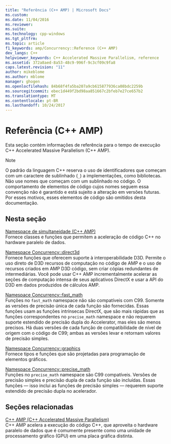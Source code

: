 ```yaml
---
title: "Referência (C++ AMP) | Microsoft Docs"
ms.custom: 
ms.date: 11/04/2016
ms.reviewer: 
ms.suite: 
ms.technology: cpp-windows
ms.tgt_pltfrm: 
ms.topic: article
f1_keywords: amp/Concurrency::Reference (C++ AMP)
dev_langs: C++
helpviewer_keywords: C++ Accelerated Massive Parallelism, reference
ms.assetid: 372a8aed-8a53-48c9-996f-9c3cf09c9fa8
caps.latest.revision: "11"
author: mikeblome
ms.author: mblome
manager: ghogen
ms.openlocfilehash: 84b68f4fa5ba207a9cb615877936ca08bdc2259b
ms.sourcegitcommit: ebec1d449f2bd98aa851667c2bfeb7e27ce657b2
ms.translationtype: MT
ms.contentlocale: pt-BR
ms.lasthandoff: 10/24/2017
---
```

# <a name="reference-c-amp"></a>Referência (C++ AMP)
Esta seção contém informações de referência para o tempo de execução C++ Accelerated Massive Parallelism (C++ AMP).  
  
> [!NOTE]
>  O padrão da linguagem C++ reserva o uso de identificadores que começam com um caractere de sublinhado (`_`) a implementações, como bibliotecas. Não use nomes que começam com um sublinhado no código. O comportamento de elementos de código cujos nomes seguem essa convenção não é garantido e está sujeito a alteração em versões futuras. Por esses motivos, esses elementos de código são omitidos desta documentação.  
  
## <a name="in-this-section"></a>Nesta seção  
 [Namespace de simultaneidade (C++ AMP)](concurrency-namespace-cpp-amp.md)  
 Fornece classes e funções que permitem a aceleração de código C++ no hardware paralelo de dados.  
  
 [Namespace Concurrency::direct3d](concurrency-direct3d-namespace.md)  
 Fornece funções que oferecem suporte à interoperabilidade D3D. Permite o uso direto de D3D recursos de computação no código de AMP e o uso de recursos criados em AMP D3D código, sem criar cópias redundantes de intermediárias. Você pode usar C++ AMP incrementalmente acelerar as seções de computação intensa de seus aplicativos DirectX e usar a API do D3D em dados produzidos de cálculos AMP.  
  
 [Namespace Concurrency::fast_math](concurrency-fast-math-namespace.md)  
 Funções no `fast_math` namespace não são compatíveis com C99. Somente as versões de precisão única de cada função são fornecidas. Essas funções usam as funções intrínsecas DirectX, que são mais rápidas que as funções correspondentes no `precise_math` namespace e não requerem suporte estendido de precisão dupla do Accelerator, mas eles são menos precisos. Há duas versões de cada função de compatibilidade de nível de origem com o código de C99; ambas as versões levar e retornam valores de precisão simples.  
  
 [Namespace Concurrency::graphics](concurrency-graphics-namespace.md)  
 Fornece tipos e funções que são projetadas para programação de elementos gráficos.  
  
 [Namespace Concurrency::precise_math](concurrency-precise-math-namespace.md)  
 Funções no `precise_math` namespace são C99 compatíveis. Versões de precisão simples e precisão dupla de cada função são incluídas. Essas funções — isso inclui as funções de precisão simples — requerem suporte estendido de precisão dupla no acelerador.  
  
## <a name="related-sections"></a>Seções relacionadas  
 [C++ AMP (C++ Accelerated Massive Parallelism)](../../../parallel/amp/cpp-amp-cpp-accelerated-massive-parallelism.md)  
 C++ AMP acelera a execução do código C++, que aproveita o hardware paralelo de dados que é comumente presente como uma unidade de processamento gráfico (GPU) em uma placa gráfica distinta.





